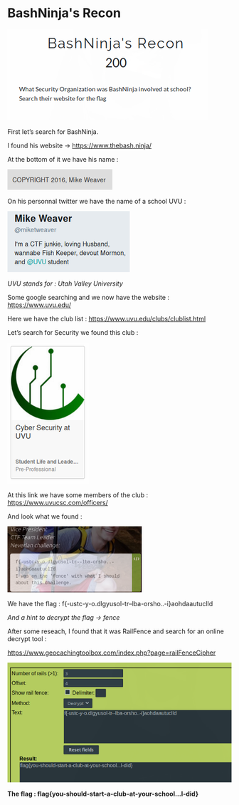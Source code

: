 # BashNinja's Recon

![](./img/1.png#center)

First let’s search for BashNinja.

I found his website → https://www.thebash.ninja/

At the bottom of it we have his name :

![](./img/2.png#center)

On his personnal twitter we have the name of a school UVU :

![](./img/3.png#center)

*UVU stands for : Utah Valley University*

Some google searching and we now have the website : https://www.uvu.edu/

Here we have the club list : https://www.uvu.edu/clubs/clublist.html

Let’s search for Security we found this club :

![](./img/4.png#center)

At this link we have some members of the club : https://www.uvucsc.com/officers/

And look what we found :

![](./img/5.png#center)

We have the flag : f{-ustc-y-o.dlgyusol-tr–lba-orsho..-i}aohdaautuclId

*And a hint to decrypt the flag → fence*

After some reseach, I found that it was RailFence and search for an online decrypt tool :

https://www.geocachingtoolbox.com/index.php?page=railFenceCipher

![](./img/6.png#center)

**The flag : flag{you-should-start-a-club-at-your-school…I-did}**